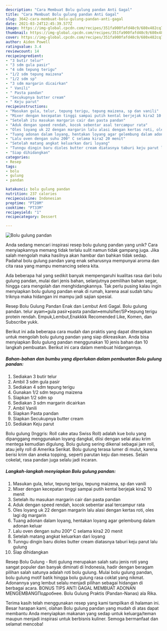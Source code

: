 ```yaml
---
description: "Cara Membuat Bolu gulung pandan Anti Gagal"
title: "Cara Membuat Bolu gulung pandan Anti Gagal"
slug: 3642-cara-membuat-bolu-gulung-pandan-anti-gagal
date: 2021-03-24T12:45:39.577Z
image: https://img-global.cpcdn.com/recipes/351fa900fafd48c9/680x482cq70/bolu-gulung-pandan-foto-resep-utama.jpg
thumbnail: https://img-global.cpcdn.com/recipes/351fa900fafd48c9/680x482cq70/bolu-gulung-pandan-foto-resep-utama.jpg
cover: https://img-global.cpcdn.com/recipes/351fa900fafd48c9/680x482cq70/bolu-gulung-pandan-foto-resep-utama.jpg
author: Aiden Powell
ratingvalue: 3.4
reviewcount: 14
recipeingredient:
- "3 butir telur"
- "3 sdm gula pasir"
- "4 sdm tepung terigu"
- "1/2 sdm tepung maizena"
- "1/2 sdm sp"
- "3 sdm margarin dicairkan"
- " Vanili"
- " Pasta pandan"
- "Secukupnya butter cream"
- " Keju parut"
recipeinstructions:
- "Masukan gula, telur, tepung terigu, tepung maizena, sp dan vanili"
- "Mixer dengan kecepatan tinggi sampai putih kental berjejak kira2 10 menit"
- "Setelah itu masukan margarin cair dan pasta pandan"
- "Aduk dengan speed rendah, kocok sebentar asal tercampur rata"
- "Oles loyang uk 22 dengan margarin lalu alasi dengan kertas roti, oles lagi dg margarin"
- "Tuang adonan dalam loyang, hentakan loyang agar gelembung dalam adonan keluar"
- "Lalu oven dengan suhu 200° C selama kira2 20 menit"
- "Setelah matang angkat keluarkan dari loyang"
- "Tunngu dingin baru dioles butter cream diatasnya taburi keju parut lalu gulung"
- "Siap dihidangkan"
categories:
- Resep
tags:
- bolu
- gulung
- pandan

katakunci: bolu gulung pandan 
nutrition: 237 calories
recipecuisine: Indonesian
preptime: "PT20M"
cooktime: "PT33M"
recipeyield: "1"
recipecategory: Dessert

---
```



![Bolu gulung pandan](https://img-global.cpcdn.com/recipes/351fa900fafd48c9/680x482cq70/bolu-gulung-pandan-foto-resep-utama.jpg)

Anda sedang mencari inspirasi resep bolu gulung pandan yang unik? Cara menyiapkannya memang tidak terlalu sulit namun tidak gampang juga. Jika salah mengolah maka hasilnya akan hambar dan bahkan tidak sedap. Padahal bolu gulung pandan yang enak seharusnya mempunyai aroma dan cita rasa yang mampu memancing selera kita.

Ada beberapa hal yang sedikit banyak mempengaruhi kualitas rasa dari bolu gulung pandan, mulai dari jenis bahan, selanjutnya pemilihan bahan segar, hingga cara mengolah dan menghidangkannya. Tak perlu pusing kalau ingin menyiapkan bolu gulung pandan enak di rumah, karena asal sudah tahu triknya maka hidangan ini mampu jadi sajian spesial.

Resep Bolu Gulung Pandan Enak dan Lembut Anti Gagal. Bolu gulung pandan. telur ayam•gula pasir•pasta pandan•emulsifier/SP•tepung terigu protein rendah. Empuk,Lembut,Enakkkk Recomended Like, Komen, dan Subscribe yukk.


Berikut ini ada beberapa cara mudah dan praktis yang dapat diterapkan untuk mengolah bolu gulung pandan yang siap dikreasikan. Anda bisa menyiapkan Bolu gulung pandan menggunakan 10 jenis bahan dan 10 langkah pembuatan. Berikut ini cara dalam membuat hidangannya.

<!--inarticleads1-->

##### Bahan-bahan dan bumbu yang diperlukan dalam pembuatan Bolu gulung pandan:

1. Sediakan 3 butir telur
1. Ambil 3 sdm gula pasir
1. Sediakan 4 sdm tepung terigu
1. Gunakan 1/2 sdm tepung maizena
1. Siapkan 1/2 sdm sp
1. Sediakan 3 sdm margarin dicairkan
1. Ambil  Vanili
1. Siapkan  Pasta pandan
1. Siapkan Secukupnya butter cream
1. Sediakan  Keju parut


Bolu gulung (Inggris: Roll cake atau Swiss Roll) adalah kue bolu yang dipanggang menggunakan loyang dangkal, diisi dengan selai atau krim mentega kemudian digulung. Bolu gulung sering dikenal sebagai jam roll, atau jelly roll di Amerika Serikat. Bolu gulung terasa lumer di mulut, karena berisi krim dan aneka topping, seperti parutan keju dan meses. Selain cokelat, rasa pandan juga selalu jadi incaran. 

<!--inarticleads2-->

##### Langkah-langkah menyiapkan Bolu gulung pandan:

1. Masukan gula, telur, tepung terigu, tepung maizena, sp dan vanili
1. Mixer dengan kecepatan tinggi sampai putih kental berjejak kira2 10 menit
1. Setelah itu masukan margarin cair dan pasta pandan
1. Aduk dengan speed rendah, kocok sebentar asal tercampur rata
1. Oles loyang uk 22 dengan margarin lalu alasi dengan kertas roti, oles lagi dg margarin
1. Tuang adonan dalam loyang, hentakan loyang agar gelembung dalam adonan keluar
1. Lalu oven dengan suhu 200° C selama kira2 20 menit
1. Setelah matang angkat keluarkan dari loyang
1. Tunngu dingin baru dioles butter cream diatasnya taburi keju parut lalu gulung
1. Siap dihidangkan


Resep Bolu Gulung - Roti gulung merupakan salah satu jenis roti yang sangat populer dan banyak diminati di Indonesia, hadir dengan beragam pilihan salah satunya adalah roti bolu gulung. Mulai bolu gulung pandan, bolu gulung motif batik hingga bolu gulung rasa coklat yang nikmat. Adonannya yang lembut selalu menjadi pilihan sebagai hidangan di berbagai acara. BONUS TIPS ANTI GAGAL MEMBUAT ADONAN MENGEMBANGПодробнее. Bolu Gulung Praktis (Pandan-Nanas) ala Rika. 

Terima kasih telah menggunakan resep yang kami tampilkan di halaman ini. Besar harapan kami, olahan Bolu gulung pandan yang mudah di atas dapat membantu Anda menyiapkan makanan yang sedap untuk keluarga/teman maupun menjadi inspirasi untuk berbisnis kuliner. Semoga bermanfaat dan selamat mencoba!
